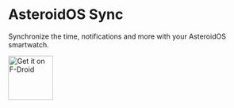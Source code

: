  AsteroidOS Sync
 ===============

Synchronize the time, notifications and more with your AsteroidOS smartwatch.

<a href="https://f-droid.org/packages/org.asteroidos.sync/" target="_blank">
<img src="https://f-droid.org/badge/get-it-on.png" alt="Get it on F-Droid" height="90"/></a>
